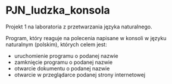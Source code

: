 # PJN_ludzka_konsola
Projekt 1 na laboratoria z przetwarzania języka naturalnego.

Program, który reaguje na polecenia napisane w konsoli w języku naturalnym (polskim), których celem jest:

- uruchomienie programu o podanej nazwie
- zamknięcie programu o podanej nazwie
- otwarcie dokumentu o podanej nazwie
- otwarcie w przeglądarce podanej strony internetowej
